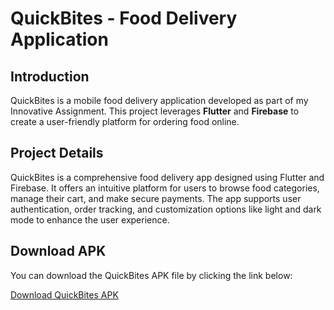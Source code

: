 # QuickBites - Food Delivery Application

## Introduction
QuickBites is a mobile food delivery application developed as part of my Innovative Assignment. This project leverages **Flutter** and **Firebase** to create a user-friendly platform for ordering food online.

## Project Details
QuickBites is a comprehensive food delivery app designed using Flutter and Firebase. It offers an intuitive platform for users to browse food categories, manage their cart, and make secure payments. The app supports user authentication, order tracking, and customization options like light and dark mode to enhance the user experience.

## Download APK
You can download the QuickBites APK file by clicking the link below:

[Download QuickBites APK](path/to/your/apkfile.apk)

